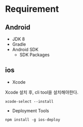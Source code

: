 # Requirement

## Android

- JDK 8
- Gradle
- Android SDK
  - SDK Packages


## ios

- Xcode

Xcode 설치 후, cli tool을 설치해야한다. 

```
xcode-select --install
```

- Deployment Tools

```
npm install -g ios-deploy
```